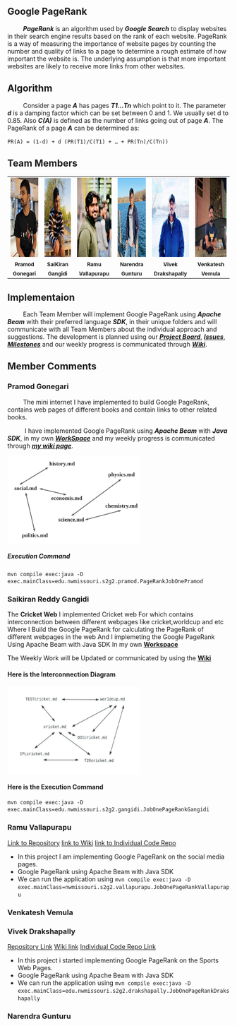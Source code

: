 ## Google PageRank

&nbsp;&nbsp;&nbsp;&nbsp;&nbsp;&nbsp;&nbsp;&nbsp;&nbsp;***PageRank*** is an algorithm used by ***Google Search*** to display websites in their search engine results based on the rank of each website. PageRank is a way of measuring the importance of website pages by counting the number and quality of links to a page to determine a rough estimate of how important the website is. The underlying assumption is that more important websites are likely to receive more links from other websites.

## Algorithm

&nbsp;&nbsp;&nbsp;&nbsp;&nbsp;&nbsp;&nbsp;&nbsp;&nbsp;Consider a page ***A*** has pages ***T1…Tn*** which point to it. The parameter ***d*** is a damping factor which can be set between 0 and 1. We usually set d to 0.85. Also ***C(A)*** is defined as the number of links going out of page ***A***. The PageRank of a page ***A*** can be determined as:

```
PR(A) = (1-d) + d (PR(T1)/C(T1) + … + PR(Tn)/C(Tn))
```

## Team Members
<table>
<td align="center"><a href="https://github.com/pramod096"><img src="images/pramod.JPG" width="180px;" height="180px;" alt="Pramod Gonegari"/><br /><sub><b>Pramod Gonegari</b></sub></a><br /></td>

<td align="center"><a href="https://github.com/saikiranreddygangidi"><img src="images/sai.jpg" width="180px;" height="180px;" alt="SaiKiran Gangidi"/><br /><sub><b>SaiKiran Gangidi</b></sub></a><br /></td>
  
<td align="center"><a href="https://github.com/vallapurapuramu"><img src="images/ramu.jpeg" width="180px;" height="180px;" alt="Ramu Vallapurapu"/><br /><sub><b>Ramu Vallapurapu</b></sub></a><br /></td>

<td align="center"><a href="https://github.com/Narendra-kumar-Gunturu"><img src="images/narendra.jpg" width="180px;" height="180px;" alt="Narendra Gunturu"/><br /><sub><b>Narendra Gunturu</b></sub></a><br /></td>

<td align="center"><a href="https://github.com/vivekd31"><img src="images/vivek.jpg" width="180px;" height="180px;" alt="Vivek Drakshapally"/><br /><sub><b>Vivek Drakshapally</b></sub></a><br /></td>

<td align="center"><a href="https://github.com/Vemula23"><img src="images/venky.jpg" width="180px;" height="180px;" alt="Venkatesh Vemula"/><br /><sub><b>Venkatesh Vemula</b></sub></a><br /></td>

</table>


## Implementaion
&nbsp;&nbsp;&nbsp;&nbsp;&nbsp;&nbsp;&nbsp;&nbsp;&nbsp;Each Team Member will implement Google PageRank using ***Apache Beam*** with their preferred language ***SDK***, in their unique folders and will communicate with all Team Members about the individual approach and suggestions. The development is planned using our [***Project Board***](https://github.com/pramod096/beam-java-s02g02/projects/1), [***Issues***](https://github.com/pramod096/beam-java-s02g02/issues), [***Milestones***](https://github.com/pramod096/beam-java-s02g02/milestones) and our weekly progress is communicated through [***Wiki***](https://github.com/pramod096/beam-java-s02g02/wiki).





## Member Comments


### Pramod Gonegari

&nbsp;&nbsp;&nbsp;&nbsp;&nbsp;&nbsp;&nbsp;&nbsp;&nbsp;The mini internet I have implemented to build Google PageRank, contains web pages of different books and contain links to 
other related books.

&nbsp;&nbsp;&nbsp;&nbsp;&nbsp;&nbsp;&nbsp;&nbsp;&nbsp; I have implemented Google PageRank using ***Apache Beam*** with ***Java SDK***, in my own [***WorkSpace***](https://github.com/pramod096/beam-java-s02g02/tree/main/PramodGonegari) and my weekly progress is communicated through [***my wiki page***](https://github.com/pramod096/beam-java-s02g02/wiki/Pramod-Gonegari).


<img src="images/pramodBooksGraph.jpeg" alt="Books Graph" style="width:300px;height:200px;text-align:center;display:block"/>


##### Execution Command
```
mvn compile exec:java -D exec.mainClass=edu.nwmissouri.s2g2.pramod.PageRankJobOnePramod
```




### Saikiran Reddy Gangidi
The **Cricket Web** I implemented Cricket web For which contains interconnection  between different webpages like cricket,worldcup and  etc Where I Build the Google PageRank for calculating the PageRank of different webpages in the web And I implemeting the Google PageRank Using Apache Beam with Java SDK In my own **[Workspace](https://github.com/pramod096/beam-java-s02g02/tree/main/SaikiranReddyGangidi)**

The Weekly Work will be Updated or communicated by using the **[Wiki](https://github.com/pramod096/beam-java-s02g02/wiki/Saikiran-Reddy-Gangidi)**

#### Here is the Interconnection Diagram 

<img src="images/gangidigraph.jpeg" alt="CricketWeb" style="width:300px;height:200px;text-align:center;display:block"/>

#### Here is the Execution Command 

```
mvn compile exec:java -D exec.mainClass=edu.nwmissouri.s2g2.gangidi.JobOnePageRankGangidi
```


### Ramu Vallapurapu
[Link to Repository](https://github.com/pramod096/beam-java-s02g02.git)
[link to Wiki](https://github.com/pramod096/beam-java-s02g02/wiki/Ramu-Vallapurapu)
[link to Individual Code Repo](https://github.com/pramod096/beam-java-s02g02/tree/main/RamuVallapurapu)

- In this project I am implementing Google PageRank on the social media pages.
- Google PageRank using Apache Beam with Java SDK
- We can run the application using ``` mvn compile exec:java -D exec.mainClass=nwmissouri.s2g2.vallapurapu.JobOnePageRankVallapurapu ```





### Venkatesh Vemula



### Vivek Drakshapally
[Repository Link](https://github.com/pramod096/beam-java-s02g02.git)
[Wiki link](https://github.com/pramod096/beam-java-s02g02/wiki/Vivek-Drakshapally)
[Individual Code Repo Link](https://github.com/pramod096/beam-java-s02g02/tree/main/VivekDrakshapally)

- In this project i started implementing Google PageRank on the Sports Web Pages.
- Google PageRank using Apache Beam with Java SDK
- We can run the application using ``` mvn compile exec:java -D exec.mainClass=edu.nwmissouri.s2g2.drakshapally.JobOnePageRankDrakshapally ```



### Narendra Gunturu
